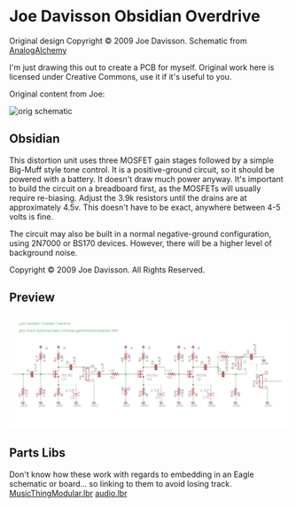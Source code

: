 Joe Davisson Obsidian Overdrive
===============================

Original design Copyright © 2009 Joe Davisson.
Schematic from [AnalogAlchemy](http://www.diystompboxes.com/analogalchemy/sch/obsidian.html)

I'm just drawing this out to create a PCB for myself. Original work here is licensed under Creative Commons, use it if it's useful to you.

Original content from Joe:

![orig schematic](http://www.diystompboxes.com/analogalchemy/sch/obsidian.gif)

Obsidian
--------
This distortion unit uses three MOSFET gain stages followed by a simple Big-Muff style tone control. It is a positive-ground circuit, so it should be powered with a battery. It doesn't draw much power anyway.
It's important to build the circuit on a breadboard first, as the MOSFETs will usually require re-biasing. Adjust the 3.9k resistors until the drains are at approximately 4.5v. This doesn't have to be exact, anywhere between 4-5 volts is fine.

The circuit may also be built in a normal negative-ground configuration, using 2N7000 or BS170 devices. However, there will be a higher level of background noise.

Copyright © 2009 Joe Davisson. All Rights Reserved.


Preview
-------
![schematic preview](schematic-preview.png)

Parts Libs
----------
Don't know how these work with regards to embedding in an Eagle schematic or board... so linking to them to avoid losing track.
[MusicThingModular.lbr](https://raw.githubusercontent.com/TomWhitwell/MTM-Parts-Library/master/MusicThingModular.lbr)
[audio.lbr](https://raw.githubusercontent.com/robertstarr/lbr_user/master/audio.lbr)
